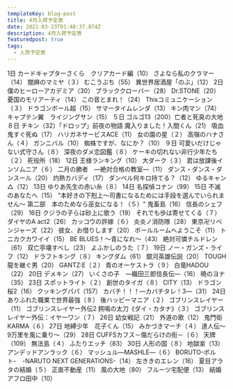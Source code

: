 ```yaml
---
templateKey: blog-post
title: 4月入荷予定表
date: 2021-03-23T01:48:37.874Z
description: 4月入荷予定表
featuredpost: true
tags:
  - 入荷予定表
---
```

1日	カードキャプターさくら　クリアカード編（10）
	さよなら私のクラマー（14）
	闇麻のマミヤ（３）
	むこうぶち（55）
	異世界居酒屋「のぶ」（12）
2日	僕のヒーローアカデミア（30）
	ブラッククローバー（28）
	Dr.STONE（20）
	憂国のモリアーティ（14）
	この音とまれ！（24）
	Thisコミュニケーション（３）
	ドラゴンボール超（15）
	サマータイムレンダ（13）
	キン肉マン（74）
	キャプテン翼　ライジングサン（15）
５日	ゴルゴ13（200）亡者と死臭の大地
８日	チキン（32）「ドロップ」前夜の物語
	魔入りました！入間くん（21）
	吸血鬼すぐ死ぬ（17）
	ハリガネサービスACE（11）
	女の園の星（２）
	高嶺のハナさん（４）
	ガンニバル（10）
	蜘蛛ですが、なにか？（10）
９日	可愛いだけじゃない式守さん（８）
	深夜のダメ恋図鑑（８）
	ケーキの切れない非行少年たち（２）
	死役所（18）
12日	王様ランキング（10）
	大ダーク（３）
	君は放課後インソムニア（６）
	二月の勝者　―絶対合格の教室―（11）
	ダンス・ダンス・ダンスール（20）
	灼熱カバディ（17）
	ダンベル何キロ持てる？（12）
	ゆるキャン△（12）
13日	ゆりあ先生の赤い糸（８）
14日	名探偵コナン（99）
15日	不滅のあなたへ（15）
	"本好きの下剋上～司書になるためには手段を選んでいられません～
第二部　本のためなら巫女になる！（５）"
	鬼畜島（16）
	信長のシェフ（29）
16日	クジラの子らは砂上に歌う（19）
	それでも歩は寄せてくる（７）
	ダイヤのA act2（26）
	カッコウの許嫁（６）
	炎炎ノ消防隊（28）
	東京卍リベンジャーズ（22）
	彼女、お借りします（20）
	ボールルームへようこそ（11）
	トニカクカワイイ（15）
	BE BLUES！～青になれ～（43）
	絶対可憐チルドレン（61）
	双亡亭壊すべし（23）
	よふかしのうた（７）
19日	ノー・ガンズ・ライフ（12）
	ドラフトキング（８）
	キングダム（61）
	銀河英雄伝説（20）
	TOUGH 龍を継ぐ男（20）
	GANTZ:E（２）
	青のオーケストラ（９）
	白竜HADOU（22）
20日	デメキン（27）
	いくさの子　―織田三郎信長伝―（16）
	暁のヨナ（35）
23日	スポットライト（２）
	創世のタイガ（８）
	CITY（13）
	ドラゴン桜2（16）
	クッキングパパ（157）
	カバチ！！！―カバチタレ！3―（31）
24日	ありふれた職業で世界最強（８）
	後ハッピーマニア（２）
	ゴブリンスレイヤー（11）
	ゴブリンスレイヤー外伝2 鍔鳴の太刀《ダイ・カタナ》（３）
	ゴブリンスレイヤー外伝：イヤーワン（７）
26日	幼女戦記（21）
	外道の歌（12）
	鬼門街　KARMA（６）
27日	地縛少年　花子くん（15）
	みかづきマーチ（４）
	達人伝～9万里を風に乗り～（29）
28日	CUFFSカフス－傷だらけの街－（６）
	天牌（109）
	無法島（４）
	ふたりエッチ（83）
30日	人形の国（８）
	地獄楽（13）
	アンデッドアンラック（６）
	マッシュル―MASHLE―（６）
	BORUTO-ボルト-　-NARUTO NEXT GENERATIONS-（14）
	左ききのエレン（16）
	夏目アラタの結婚（５）
	正直不動産（11）
	風の大地（80）
	フルーツ宅配便（13）
	結婚アフロ田中（10）